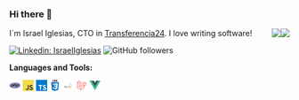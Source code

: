 ### Hi there 👋

I´m Israel Iglesias, CTO in [Transferencia24](https://transferencia24.com).
I love writing software!
<img align="right" src="https://momentumgames.io/img/logo.png" height="30">
<img align="right" src="https://transferencia24.com/assets/img/logo_transferencia24_footer.webp" height="30"> 
 

[![Linkedin: IsraelIglesias](https://img.shields.io/badge/-israeliglesias-blue?style=flat-square&logo=Linkedin&logoColor=white&link=https://www.linkedin.com/in/israeliglesias/)](https://www.linkedin.com/in/IsraelIglesias/)
![GitHub followers](https://img.shields.io/github/followers/IsraelIglesiasBIT?label=IsraelIglesias&style=social)

**Languages and Tools:**  

<code><img height="20" src="https://raw.githubusercontent.com/github/explore/ccc16358ac4530c6a69b1b80c7223cd2744dea83/topics/php/php.png"></code>
<code><img height="20" src="https://raw.githubusercontent.com/github/explore/80688e429a7d4ef2fca1e82350fe8e3517d3494d/topics/javascript/javascript.png"></code>
<code><img height="20" src="https://raw.githubusercontent.com/github/explore/80688e429a7d4ef2fca1e82350fe8e3517d3494d/topics/typescript/typescript.png"></code>
<code><img height="20" src="https://raw.githubusercontent.com/github/explore/80688e429a7d4ef2fca1e82350fe8e3517d3494d/topics/css/css.png"></code>
<code><img height="20" src="https://raw.githubusercontent.com/github/explore/80688e429a7d4ef2fca1e82350fe8e3517d3494d/topics/mysql/mysql.png"></code>
<code><img height="20" src="https://raw.githubusercontent.com/github/explore/56a826d05cf762b2b50ecbe7d492a839b04f3fbf/topics/laravel/laravel.png"></code>
<code><img height="20" src="https://raw.githubusercontent.com/github/explore/80688e429a7d4ef2fca1e82350fe8e3517d3494d/topics/vue/vue.png"></code>
